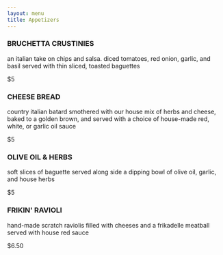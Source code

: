 ```yaml
---
layout: menu
title: Appetizers
---
```


<section class="menu-content">
      <!-- APPETIZERS -->
    <div class="menu-item">
      <h3>BRUCHETTA CRUSTINIES</h3>
      <p>an italian take on chips and salsa. diced tomatoes, red onion, garlic, and basil served with thin sliced, toasted baguettes</p>
      <span class="price">$5</span>
    </div>
    <div class="menu-item">
      <h3>CHEESE BREAD</h3>
      <p>country italian batard smothered with our house mix of herbs and cheese, baked to a golden brown, and served with a choice of house-made red, white, or garlic oil sauce</p>
      <span class="price">$5</span>
    </div>
    <div class="menu-item">
      <h3>OLIVE OIL &amp; HERBS</h3>
      <p>soft slices of baguette served along side a dipping bowl of olive oil, garlic, and house herbs</p>
      <span class="price">$5</span>
    </div>
    <div class="menu-item menu-item-last">
      <h3>FRIKIN' RAVIOLI</h3>
      <p>hand-made scratch raviolis filled with cheeses and a frikadelle meatball served with house red sauce</p>
      <span class="price">$6.50</span>
    </div>
  </section>